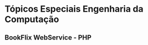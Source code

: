 Tópicos Especiais Engenharia da Computação
===========


BookFlix WebService - PHP
------------------------
